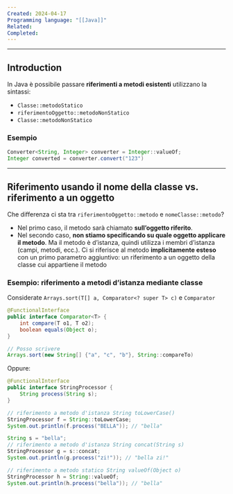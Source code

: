 ```yaml
---
Created: 2024-04-17
Programming language: "[[Java]]"
Related: 
Completed:
---
```

---
## Introduction
In Java è possibile passare **riferimenti a metodi esistenti** utilizzano la sintassi:
- `Classe::metodoStatico`
- `riferimentoOggetto::metodoNonStatico`
- `Classe::metodoNonStatico`

### Esempio
```java
Converter<String, Integer> converter = Integer::valueOf;
Integer converted = converter.convert("123")
```

---
## Riferimento usando il nome della classe vs. riferimento a un oggetto
Che differenza ci sta tra `riferimentoOggetto::metodo` e `nomeClasse::metodo`?
- Nel primo caso, il metodo sarà chiamato **sull’oggetto riferito**.
- Nel secondo caso, **non stiamo specificando su quale oggetto applicare il metodo**.
	Ma il metodo è d’istanza, quindi utilizza i membri d’istanza (campi, metodi, ecc.).
	Ci si riferisce al metodo **implicitamente esteso** con un primo parametro aggiuntivo: un riferimento a un oggetto della classe cui appartiene il metodo

### Esempio: riferimento a metodi d’istanza mediante classe
Considerate `Arrays.sort(T[] a, Comparator<? super T> c)` e `Comparator`
```java
@FunctionalInterface
public interface Comparator<T> {
	int compare(T o1, T o2);
	boolean equals(Object o);
}

// Posso scrivere
Arrays.sort(new String[] {"a", "c", "b"}, String::compareTo)
```

Oppure:
```java
@FunctionalInterface
public interface StringProcessor {
	String process(String s);
}

// riferimento a metodo d'istanza String toLowerCase()
StringProcessor f = String::toLowerCase;
System.out.println(f.process("BELLA")); // "bella"

String s = "bella";
// riferimento a metodo d'istanza String concat(String s)
StringProcessor g = s::concat;
System.out.println(g.process("zi!")); // "bella zi!"

// riferimento a metodo statico String valueOf(Object o)
StringProcessor h = String::valueOf; 
System.out.println(h.process("bella")); // "bella"
```

